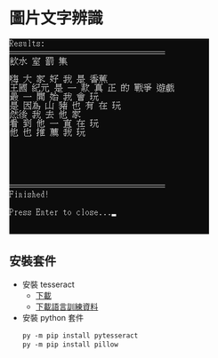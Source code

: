 # 圖片文字辨識
![screenshot](./screenshot.png)

## 安裝套件
- 安裝 tesseract
  - [下載](https://github.com/UB-Mannheim/tesseract/wiki)
  - [下載語言訓練資料](https://github.com/tesseract-ocr/tessdata_best)
- 安裝 python 套件
  ```
  py -m pip install pytesseract
  py -m pip install pillow
  ```